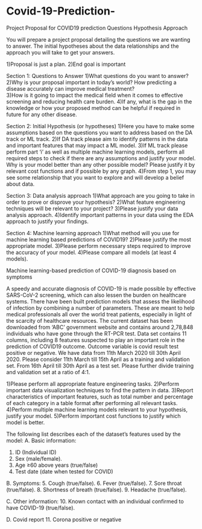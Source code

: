 # Covid-19-Prediction-

Project Proposal for COVID19 prediction
Questions
Hypothesis
Approach

You will prepare a project proposal detailing the questions we are wanting to answer. The initial hypotheses about the data relationships and the approach you will take to get your answers.

1)Proposal is just a plan.
2)End goal is important

Section 1: Questions to Answer
1)What questions do you want to answer? 
2)Why is your proposal important in today’s world? How predicting a disease accurately can improve medical treatment?  
3)How is it going to impact the medical field when it comes to effective screening and reducing health care burden. 
4)If any, what is the gap in the knowledge or how your proposed method can be helpful if required in future for any other disease.

Section 2: Initial Hypothesis (or hypotheses)
1)Here you have to make some assumptions based on the questions you want to address based on the DA track or ML track. 
2)If DA track please aim to identify patterns in the data and important features that may impact a ML model.
3)If ML track please perform part ‘i’ as well as multiple machine learning models, perform all required steps to check if there are any assumptions and justify your model. Why is your model better than any other possible model? Please justify it by relevant cost functions and if possible by any graph.
4)From step 1, you may see some relationship that you want to explore and will develop a belief about data.


Section 3: Data analysis approach
1)What approach are you going to take in order to prove or disprove your hypothesis?
2)What feature engineering techniques will be relevant to your project?
3)Please justify your data analysis approach.
4)Identify important patterns in your data using the EDA approach to justify your findings.


Section 4: Machine learning approach
1)What method will you use for machine learning based predictions of COVID19?
2)Please justify the most appropriate model.
3)Please perform necessary steps required to improve the accuracy of your model.
4)Please compare all models (at least 4  models). 


Machine learning-based prediction of COVID-19 diagnosis based on symptoms

A speedy and accurate diagnosis of COVID-19 is made possible by effective SARS-CoV-2 screening, which can also lessen the burden on healthcare systems. There have been built prediction models that assess the likelihood of infection by combining a number of parameters. These are meant to help medical professionals all over the world treat patients, especially in light of the scarcity of healthcare resources. The current dataset has been downloaded from ‘ABC’ government website and contains around 2,78,848 individuals who have gone through the RT-PCR test. Data set contains 11 columns, including 8 features suspected to play an important role in the prediction of COVID19 outcome. Outcome variable is covid result test positive or negative. We have data from 11th March 2020 till 30th April 2020. Please consider 11th March till 15th April as a training and validation set. From 16th April till 30th April as a test set. Please further divide training and validation set at a ratio of 4:1.  

1)Please perform all appropriate feature engineering tasks. 
2)Perform important data visualization techniques to find the pattern in data.
3)Report characteristics of important features, such as total number and percentage of each category in a table format after performing all relevant tasks.
4)Perform multiple machine learning models relevant to your hypothesis, justify your model.
5)Perform important cost functions to justify which model is better. 

The following list describes each of the dataset’s features used by the model:
A. Basic information: 
1. ID (Individual ID)
2. Sex (male/female). 
3. Age ≥60 above years (true/false) 
4. Test date (date when tested for COVID)

B. Symptoms: 
5. Cough (true/false).
6. Fever (true/false). 
7. Sore throat (true/false). 
8. Shortness of breath (true/false). 
9. Headache (true/false). 

C. Other information: 
10. Known contact with an individual confirmed to have COVID-19 (true/false).

D. Covid report
11. Corona positive or negative

